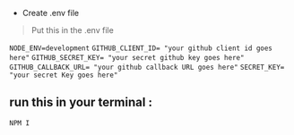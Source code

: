 - Create .env file
> Put this in the .env file

`NODE_ENV=development`
`GITHUB_CLIENT_ID= "your github client id goes here"`
`GITHUB_SECRET_KEY= "your secret github key goes here"`
`GITHUB_CALLBACK_URL= "your github callback URL goes here"`
`SECRET_KEY= "your secret Key goes here"`


## run this in your terminal :
`NPM I`
